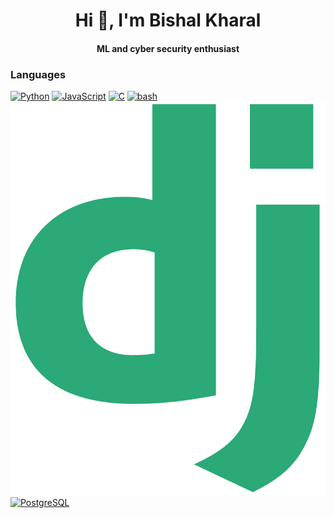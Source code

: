 
<h1 align="center">Hi 👋, I'm Bishal Kharal</h1>
<h4 align="center">ML and cyber security enthusiast </h4>



### Languages

[![Python](https://img.shields.io/badge/-Python-000?&logo=python)](https://github.com/bishalkharel?tab=repositories&q=&type=&language=python)
[![JavaScript](https://img.shields.io/badge/-JavaScript-000?&logo=JavaScript&logoColor=ddc508)](https://github.com/bishalkharel?tab=repositories&q=&type=&language=javascript)
[![C](https://img.shields.io/badge/-C-000?&logo=C)](https://github.com/bishalkharel?tab=repositories&q=&type=&language=c)
[![bash](https://img.shields.io/badge/Shell_Script-121011?style=for-the-badge&logo=gnu-bash&logoColor=white)](https://github.com/bishalkharel?tab=repositories&q=&type=&language=bash)
[![django](https://raw.githubusercontent.com/awebisam/awebisam/main/django.png)](https://github.com/bishalkharel?tab=repositories&q=&type=&language=django)
[![PostgreSQL](https://img.shields.io/badge/PostgreSQL-316192?style=for-the-badge&logo=postgresql&logoColor=white)](https://github.com/bishalkharel?tab=repositories&q=&type=&language=django)

